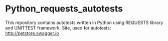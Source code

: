 # Python_requests_autotests
This repository contains autotests written in Python using REQUESTS library and UNITTEST framework.
Site, used for autotests: http://petstore.swagger.io
